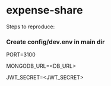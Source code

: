 # expense-share

Steps to reproduce:

### Create config/dev.env in main dir

PORT=3100

MONGODB_URL=<DB_URL>

JWT_SECRET=<JWT_SECRET>

